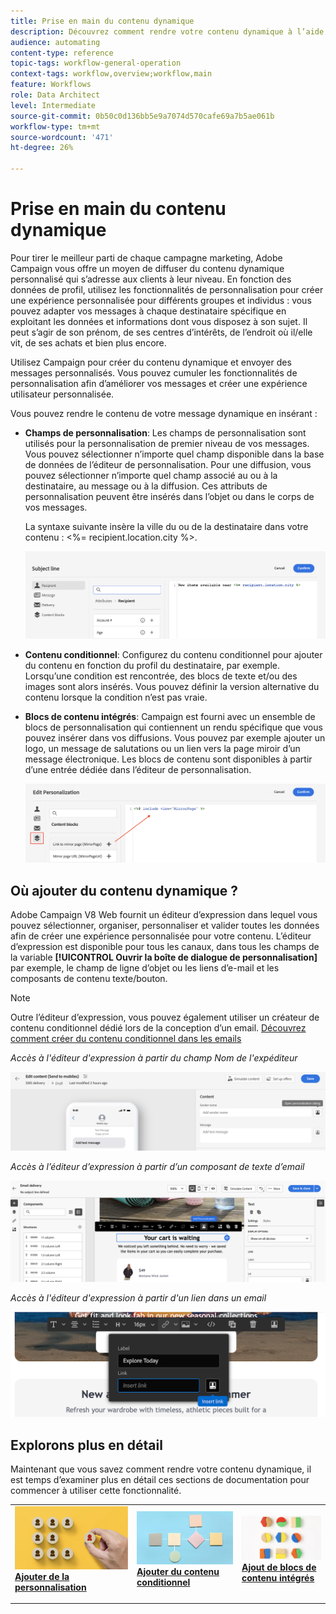 ```yaml
---
title: Prise en main du contenu dynamique
description: Découvrez comment rendre votre contenu dynamique à l’aide de la personnalisation, du contenu conditionnel et des blocs de contenu intégrés.
audience: automating
content-type: reference
topic-tags: workflow-general-operation
context-tags: workflow,overview;workflow,main
feature: Workflows
role: Data Architect
level: Intermediate
source-git-commit: 0b50c0d136bb5e9a7074d570cafe69a7b5ae061b
workflow-type: tm+mt
source-wordcount: '471'
ht-degree: 26%

---
```



# Prise en main du contenu dynamique

Pour tirer le meilleur parti de chaque campagne marketing, Adobe Campaign vous offre un moyen de diffuser du contenu dynamique personnalisé qui s’adresse aux clients à leur niveau. En fonction des données de profil, utilisez les fonctionnalités de personnalisation pour créer une expérience personnalisée pour différents groupes et individus : vous pouvez adapter vos messages à chaque destinataire spécifique en exploitant les données et informations dont vous disposez à son sujet. Il peut s’agir de son prénom, de ses centres d’intérêts, de l’endroit où il/elle vit, de ses achats et bien plus encore.

Utilisez Campaign pour créer du contenu dynamique et envoyer des messages personnalisés. Vous pouvez cumuler les fonctionnalités de personnalisation afin d’améliorer vos messages et créer une expérience utilisateur personnalisée.

Vous pouvez rendre le contenu de votre message dynamique en insérant :

* **Champs de personnalisation**: Les champs de personnalisation sont utilisés pour la personnalisation de premier niveau de vos messages. Vous pouvez sélectionner n’importe quel champ disponible dans la base de données de l’éditeur de personnalisation. Pour une diffusion, vous pouvez sélectionner n’importe quel champ associé au ou à la destinataire, au message ou à la diffusion. Ces attributs de personnalisation peuvent être insérés dans l’objet ou dans le corps de vos messages.

   La syntaxe suivante insère la ville du ou de la destinataire dans votre contenu : &lt;%= recipient.location.city %>.

   ![](assets/perso-subject-line.png)

* **Contenu conditionnel**: Configurez du contenu conditionnel pour ajouter du contenu en fonction du profil du destinataire, par exemple. Lorsqu’une condition est rencontrée, des blocs de texte et/ou des images sont alors insérés. Vous pouvez définir la version alternative du contenu lorsque la condition n’est pas vraie.

* **Blocs de contenu intégrés**: Campaign est fourni avec un ensemble de blocs de personnalisation qui contiennent un rendu spécifique que vous pouvez insérer dans vos diffusions. Vous pouvez par exemple ajouter un logo, un message de salutations ou un lien vers la page miroir d’un message électronique. Les blocs de contenu sont disponibles à partir d’une entrée dédiée dans l’éditeur de personnalisation.

   ![](assets/perso-content-blocks.png)

## Où ajouter du contenu dynamique ?

Adobe Campaign V8 Web fournit un éditeur d’expression dans lequel vous pouvez sélectionner, organiser, personnaliser et valider toutes les données afin de créer une expérience personnalisée pour votre contenu. L’éditeur d’expression est disponible pour tous les canaux, dans tous les champs de la variable **[!UICONTROL Ouvrir la boîte de dialogue de personnalisation]** par exemple, le champ de ligne d’objet ou les liens d’e-mail et les composants de contenu texte/bouton.

>[!NOTE]
>
>Outre l’éditeur d’expression, vous pouvez également utiliser un créateur de contenu conditionnel dédié lors de la conception d’un email. [Découvrez comment créer du contenu conditionnel dans les emails](conditions.md)

*Accès à l&#39;éditeur d&#39;expression à partir du champ Nom de l&#39;expéditeur*

![](assets/expression-editor-access.png)

*Accès à l’éditeur d’expression à partir d’un composant de texte d’email*

![](assets/expression-editor-access-email.png)

*Accès à l&#39;éditeur d&#39;expression à partir d&#39;un lien dans un email*

![](assets/perso-link-insert-icon.png)

## Explorons plus en détail

Maintenant que vous savez comment rendre votre contenu dynamique, il est temps d’examiner plus en détail ces sections de documentation pour commencer à utiliser cette fonctionnalité.

<table style="table-layout:fixed"><tr style="border: 0;">
<td>
<a href="personalize.md">
<img alt="Personnaliser le contenu" src="assets/do-not-localize/dynamic-personalization.jpg">
</a>
<div>
<a href="personalize.md"><strong>Ajouter de la personnalisation</strong></a>
</div>
<p>
</td>
<td>
<a href="conditions.md">
<img alt="prospect" src="assets/do-not-localize/dynamic-conditional.jpg">
</a>
<div><a href="conditions.md"><strong>Ajouter du contenu conditionnel</strong>
</div>
<p>
</td>
<td>
<a href="content-blocks.md">
<img alt="Peu fréquent" src="assets/do-not-localize/dynamic-content-blocks.jpg">
</a>
<div>
<a href="content-blocks.md"><strong>Ajout de blocs de contenu intégrés</strong></a>
</div>
<p></td>
</tr></table>
